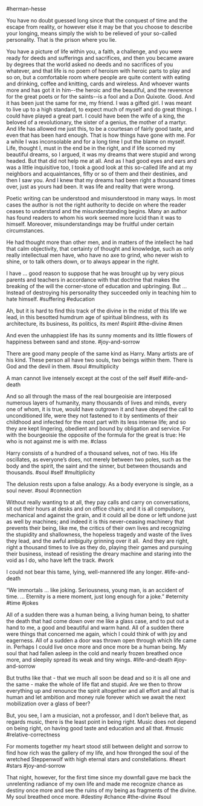 #herman-hesse

You have no doubt guessed long since that the conquest of time and the escape from reality, or however else it may be that you choose to describe your longing, means simply the wish to be relieved of your so-called personality. That is the prison where you lie.

You have a picture of life within you, a faith, a challenge, and you were ready for deeds and sufferings and sacrifices, and then you became aware by degrees that the world asked no deeds and no sacrifices of you whatever, and that life is no poem of heroism with heroic parts to play and so on, but a comfortable room where people are quite content with eating and drinking, coffee and knitting, cards and wireless. And whoever wants more and has got it in him--the heroic and the beautiful, and the reverence for the great poets or for the saints--is a fool and a Don Quixote. Good. And it has been just the same for me, my friend. I was a gifted girl. I was meant to live up to a high standard, to expect much of myself and do great things. I could have played a great part. I could have been the wife of a king, the beloved of a revolutionary, the sister of a genius, the mother of a martyr. And life has allowed me just this, to be a courtesan of fairly good taste, and even that has been hard enough. That is how things have gone with me. For a while I was inconsolable and for a long time I put the blame on myself. Life, thought I, must in the end be in the right, and if life scorned my beautiful dreams, so I argued, it was my dreams that were stupid and wrong headed. But that did not help me at all. And as I had good eyes and ears and was a little inquisitive too, I took a good look at this so-called life and at my neighbors and acquaintances, fifty or so of them and their destinies, and then I saw you. And I knew that my dreams had been right a thousand times over, just as yours had been. It was life and reality that were wrong.

Poetic writing can be understood and misunderstood in many ways. In most cases the author is not the right authority to decide on where the reader ceases to understand and the misunderstanding begins. Many an author has found readers to whom his work seemed more lucid than it was to himself. Moreover, misunderstandings may be fruitful under certain circumstances.

He had thought more than other men, and in matters of the intellect he had that calm objectivity, that certainty of thought and knowledge, such as only really intellectual men have, who have no axe to grind, who never wish to shine, or to talk others down, or to always appear in the right. 

I have ... good reason to suppose that he was brought up by very pious parents and teachers in accordance with that doctrine that makes the breaking of the will the corner-stone of education and upbringing. But ... Instead of destroying his personality they succeeded only in teaching him to hate himself. 
#suffering #education

Ah, but it is hard to find this track of the divine in the midst of this life we lead, in this besotted humdrum age of spiritual blindness, with its architecture, its business, its politics, its men! 
#spirit #the-divine #men

And even the unhappiest life has its sunny moments and its little flowers of happiness between sand and stone. 
#joy-and-sorrow 

There are good many people of the same kind as Harry. Many artists are of his kind. These person all have two souls, two beings within them. There is God and the devil in them. 
#soul #multiplicity 

A man cannot live intensely except at the cost of the self
#self #life-and-death 

And so all through the mass of the real bourgeoisie are interposed numerous layers of humanity, many thousands of lives and minds, every one of whom, it is true, would have outgrown it and have obeyed the call to unconditioned life, were they not fastened to it by sentiments of their childhood and infected for the most part with its less intense life; and so they are kept lingering, obedient and bound by obligation and service. For with the bourgeoisie the opposite of the formula for the great is true: He who is not against me is with me.
#class

Harry consists of a hundred of a thousand selves, not of two. His life oscillates, as everyone’s does, not merely between two poles, such as the body and the spirit, the saint and the sinner, but between thousands and thousands. 
#soul #self #multiplicity

The delusion rests upon a false analogy. As a body everyone is single, as a soul never. 
#soul #connection

Without really wanting to at all, they pay calls and carry on conversations, sit out their hours at desks and on office chairs; and it is all compulsory, mechanical and against the grain, and it could all be done or left undone just as well by machines; and indeed it is this never-ceasing machinery that prevents their being, like me, the critics of their own lives and recognizing the stupidity and shallowness, the hopeless tragedy and waste of the lives they lead, and the awful ambiguity grinning over it all.  And they are right, right a thousand times to live as they do, playing their games and pursuing their business, instead of resisting the dreary machine and staring into the void as I do, who have left the track. 
#work

I could not bear this tame, lying, well-mannered life any longer.
#life-and-death 

“We immortals ... like joking. Seriousness, young man, is an accident of time. ... Eternity is a mere moment, just long enough for a joke.”
#eternity #time #jokes

All of a sudden there was a human being, a living human being, to shatter the death that had come down over me like a glass case, and to put out a hand to me, a good and beautiful and warm hand. All of a sudden there were things that concerned me again, which I could think of with joy and eagerness. All of a sudden a door was thrown open through which life came in. Perhaps I could live once more and once more be a human being. My soul that had fallen asleep in the cold and nearly frozen breathed once more, and sleepily spread its weak and tiny wings. 
#life-and-death #joy-and-sorrow

But truths like that - that we much all soon be dead and so it is all one and the same - make the whole of life flat and stupid. Are we then to throw everything up and renounce the spirit altogether and all effort and all that is human and let ambition and money rule forever which we await the next mobilization over a glass of beer? 

But, you see, I am a musician, not a professor, and I don’t believe that, as regards music, there is the least point in being right. Music does not depend on being right, on having good taste and education and all that. 
#music #relative-correctness

For moments together my heart stood still between delight and sorrow to find how rich was the gallery of my life, and how thronged the soul of the wretched Steppenwolf with high eternal stars and constellations. 
#heart #stars #joy-and-sorrow

That night, however, for the first time since my downfall gave me back the unrelenting radiance of my own life and made me recognize chance as destiny once more and see the ruins of my being as fragments of the divine. My soul breathed once more.
#destiny #chance #the-divine #soul